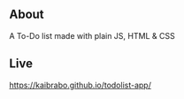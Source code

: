 ## About

A To-Do list made with plain JS, HTML & CSS

## Live

https://kaibrabo.github.io/todolist-app/



